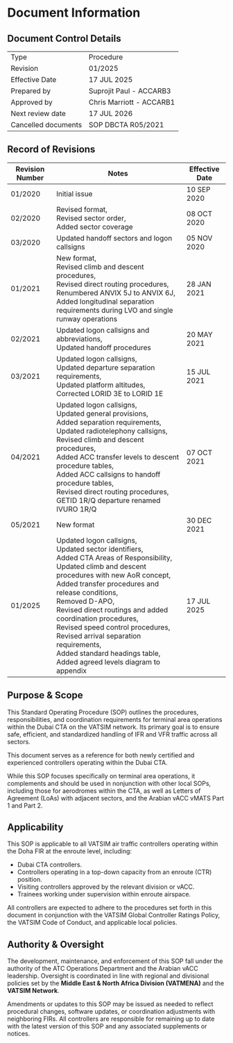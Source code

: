 # Document Information
## Document Control Details
|                     |                                                   |
|---------------------|---------------------------------------------------|
|         Type        |                    Procedure                      |
|       Revision      |                     01/2025                       |
|    Effective Date   |                    17 JUL 2025                    |
|     Prepared by     |             Suprojit Paul - ACCARB3               |
|     Approved by     |             Chris Marriott - ACCARB1              |
|   Next review date  |                    17 JUL 2026                    |
| Cancelled documents |                SOP DBCTA R05/2021                 |

## Record of Revisions
<table><thead>
  <tr>
    <th>Revision Number</th>
    <th>Notes</th>
    <th>Effective Date</th>
  </tr></thead>
<tbody>
  <tr>
    <td>01/2020</td>
    <td>Initial issue</td>
    <td>10 SEP 2020</td>
  </tr>
  <tr>
    <td>02/2020</td>
    <td>Revised format,<br>Revised sector order,<br>Added sector coverage</td>
    <td>08 OCT 2020</td>
  </tr>
  <tr>
    <td>03/2020</td>
    <td>Updated handoff sectors and logon callsigns</td>
    <td>05 NOV 2020</td>
  </tr>
  <tr>
    <td>01/2021</td>
    <td>New format,<br>Revised climb and descent procedures,<br>Revised direct routing procedures,<br>Renumbered ANVIX 5J to ANVIX 6J,<br>Added longitudinal separation requirements during LVO and single runway operations</td>
    <td>28 JAN 2021</td>
  </tr>
  <tr>
    <td>02/2021</td>
    <td>Updated logon callsigns and abbreviations,<br>Updated handoff procedures</td>
    <td>20 MAY 2021</td>
  </tr>
  <tr>
    <td>03/2021</td>
    <td>Updated logon callsigns,<br>Updated departure separation requirements,<br>Updated platform altitudes,<br>Corrected LORID 3E to LORID 1E</td>
    <td>15 JUL 2021</td>
  </tr>
  <tr>
    <td>04/2021</td>
    <td>Updated logon callsigns,<br>Updated general provisions,<br>Added separation requirements,<br>Updated radiotelephony callsigns,<br>Revised climb and descent procedures,<br>Added ACC transfer levels to descent procedure tables,<br>Added ACC callsigns to handoff procedure tables,<br>Revised direct routing procedures,<br>GETID 1R/Q departure renamed IVURO 1R/Q</td>
    <td>07 OCT 2021</td>
  </tr>
  <tr>
    <td>05/2021</td>
    <td>New format</td>
    <td>30 DEC 2021</td>
  </tr>
  <tr>
    <td>01/2025</td>
    <td>Updated logon callsigns,<br>Updated sector identifiers,<br>Added CTA Areas of Responsibility,<br>Updated climb and descent procedures with new AoR concept,<br>Added transfer procedures and release conditions,<br>Removed D-APO,<br>Revised direct routings and added coordination procedures,<br>Revised speed control procedures,<br>Revised arrival separation requirements,<br>Added standard headings table,<br>Added agreed levels diagram to appendix</td>
    <td>17 JUL 2025</td>
</tbody></table>

## Purpose & Scope
This Standard Operating Procedure (SOP) outlines the procedures, responsibilities, and coordination requirements for terminal area operations within the Dubai CTA on the VATSIM network. Its primary goal is to ensure safe, efficient, and standardized handling of IFR and VFR traffic across all sectors.

This document serves as a reference for both newly certified and experienced controllers operating within the Dubai CTA.

While this SOP focuses specifically on terminal area operations, it complements and should be used in nonjunction with other local SOPs, including those for aerodromes within the CTA, as well as Letters of Agreement (LoAs) with adjacent sectors, and the Arabian vACC vMATS Part 1 and Part 2.

## Applicability
This SOP is applicable to all VATSIM air traffic controllers operating within the Doha FIR at the enroute level, including:

- Dubai CTA controllers.
- Controllers operating in a top-down capacity from an enroute (CTR) position.
- Visiting controllers approved by the relevant division or vACC.
- Trainees working under supervision within enroute airspace.

All controllers are expected to adhere to the procedures set forth in this document in conjunction with the VATSIM Global Controller Ratings Policy, the VATSIM Code of Conduct, and applicable local policies.

## Authority & Oversight
The development, maintenance, and enforcement of this SOP fall under the authority of the ATC Operations Department and the Arabian vACC leadership. Oversight is coordinated in line with regional and divisional policies set by the **Middle East & North Africa Division (VATMENA)** and the **VATSIM Network**.

Amendments or updates to this SOP may be issued as needed to reflect procedural changes, software updates, or coordination adjustments with neighboring FIRs. All controllers are responsible for remaining up to date with the latest version of this SOP and any associated supplements or notices.